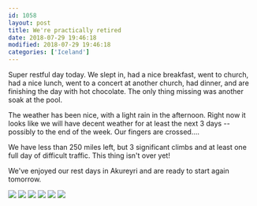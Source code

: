 ```yaml
---
id: 1058
layout: post
title: We're practically retired
date: 2018-07-29 19:46:18
modified: 2018-07-29 19:46:18
categories: ['Iceland']
---
```


Super restful day today. We slept in, had a nice breakfast, went to church, had a nice lunch, went to a concert at another church, had dinner, and are finishing the day with hot chocolate. The only thing missing was another soak at the pool.

The weather has been nice, with a light rain in the afternoon. Right now it looks like we will have decent weather for at least the next 3 days -- possibly to the end of the week. Our fingers are crossed....

We have less than 250 miles left, but 3 significant climbs and at least one full day of difficult traffic. This thing isn't over yet!

We've enjoyed our rest days in Akureyri and are ready to start again tomorrow.

![](https://whitingpt.files.wordpress.com/2018/07/img_20180729_103846.jpg)
![](https://whitingpt.files.wordpress.com/2018/07/img_20180729_142854.jpg)
![](https://whitingpt.files.wordpress.com/2018/07/img_20180729_141758.jpg)
![](https://whitingpt.files.wordpress.com/2018/07/img_20180729_164138.jpg)
![](https://whitingpt.files.wordpress.com/2018/07/img_20180729_1529311311344185550907119.jpg)
![](https://whitingpt.files.wordpress.com/2018/07/img_20180729_1733598068922925447757502.jpg)
